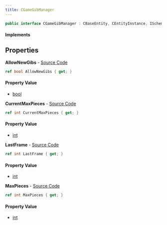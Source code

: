 ```yaml
---
title: CGameGibManager
---
```


```csharp
public interface CGameGibManager : CBaseEntity, CEntityInstance, ISchemaClass<CEntityInstance>, ISchemaClass<CBaseEntity>, ISchemaClass<CGameGibManager>, ISchemaField, ISchemaClass, INativeHandle
```

#### Implements

## Properties

**AllowNewGibs** - [Source Code](https://github.com/swiftly-solution/swiftlys2/blob/master/managed/src/SwiftlyS2.Generated/Schemas/Interfaces/CGameGibManager.cs#L16)

```csharp
ref bool AllowNewGibs { get; }
```

#### Property Value

- [bool](https://learn.microsoft.com/dotnet/api/system.boolean)

**CurrentMaxPieces** - [Source Code](https://github.com/swiftly-solution/swiftlys2/blob/master/managed/src/SwiftlyS2.Generated/Schemas/Interfaces/CGameGibManager.cs#L18)

```csharp
ref int CurrentMaxPieces { get; }
```

#### Property Value

- [int](https://learn.microsoft.com/dotnet/api/system.int32)

**LastFrame** - [Source Code](https://github.com/swiftly-solution/swiftlys2/blob/master/managed/src/SwiftlyS2.Generated/Schemas/Interfaces/CGameGibManager.cs#L22)

```csharp
ref int LastFrame { get; }
```

#### Property Value

- [int](https://learn.microsoft.com/dotnet/api/system.int32)

**MaxPieces** - [Source Code](https://github.com/swiftly-solution/swiftlys2/blob/master/managed/src/SwiftlyS2.Generated/Schemas/Interfaces/CGameGibManager.cs#L20)

```csharp
ref int MaxPieces { get; }
```

#### Property Value

- [int](https://learn.microsoft.com/dotnet/api/system.int32)

